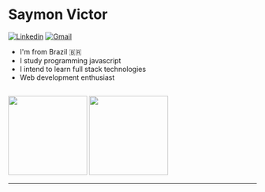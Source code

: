 # Saymon Victor

[![Linkedin](https://img.shields.io/badge/-Saymon%20Victor-6633cc?style=flat-square&logo=Linkedin&logoColor=white&color=black&link=https://www.linkedin.com/in/saymonvictor/)](https://www.linkedin.com/in/saymonvictor/) 
[![Gmail](https://img.shields.io/badge/-saymonnnvict0r@gmail.com-6633cc?style=flat-square&logo=Gmail&logoColor=white&color=black&link=mailto:saymonnnvict0r@gmail.com)](mailto:saymonnnvict0r@gmail.com)

- I'm from Brazil 🇧🇷
- I study programming javascript
- I intend to learn full stack technologies
- Web development enthusiast

##

<div>
 <img height="160px" src="https://github-readme-stats.vercel.app/api?username=Symonnv&show_icons=true&theme=dark&include_all_commits=true&count_private=true"/>
 <img height="160px" src="https://github-readme-stats.vercel.app/api/top-langs/?username=Symonnv&layout=compact&langs_count=16&theme=dark"/>
</div>

---
